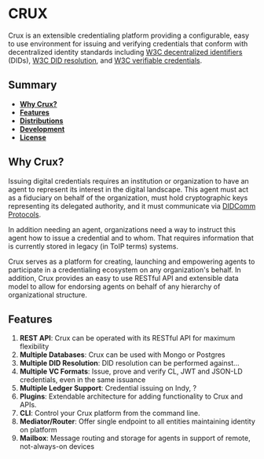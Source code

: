 # CRUX

Crux is an extensible credentialing platform providing a configurable, easy to use environment for issuing and verifying credentials that conform with decentralized 
identity standards including [W3C decentralized identifiers](https://w3c.github.io/did-core/) (DIDs), [W3C DID resolution](https://w3c-ccg.github.io/did-resolution/), and [W3C verifiable credentials](https://w3c.github.io/vc-data-model/).

## Summary

- [**Why Crux?**](#why-crux)
- [**Features**](#features)
- [**Distributions**](#distributions)
- [**Development**](#development)
- [**License**](#license)

## Why Crux?

Issuing digital credentials requires an institution or organization to have an agent to represent its interest in the digital landscape.
This agent must act as a fiduciary on behalf of the organization, must hold cryptographic keys representing its delegated authority, and it must communicate
via [DIDComm Protocols](https://github.com/hyperledger/indy-hipe/pull/69).  

In addition needing an agent, organizations need a way to instruct this agent how to issue a credential and to whom.  That requires information that is currently stored 
in legacy (in ToIP terms) systems.

Crux serves as a platform for creating, launching and empowering agents to participate in a credentialing ecosystem on any organization's behalf.  In addition,
Crux provides an easy to use RESTful API and extensible data model to allow for endorsing agents on behalf of any hierarchy of organizational structure.

## Features
1. **REST API**: Crux can be operated with its RESTful API for maximum flexibility
1. **Multiple Databases**: Crux can be used with Mongo or Postgres
1. **Multiple DID Resolution**: DID resolution can be performed against...
1. **Multiple VC Formats**: Issue, prove and verify CL, JWT and JSON-LD credentials, even in the same issuance
1. **Multiple Ledger Support**:  Credential issuing on Indy, ?
1. **Plugins**: Extendable architecture for adding functionality to Crux and APIs. 
1. **CLI**: Control your Crux platform from the command line.
1. **Mediator/Router**:  Offer single endpoint to all entities maintaining identity on platform
1. **Mailbox**: Message routing and storage for agents in support of remote, not-always-on devices
